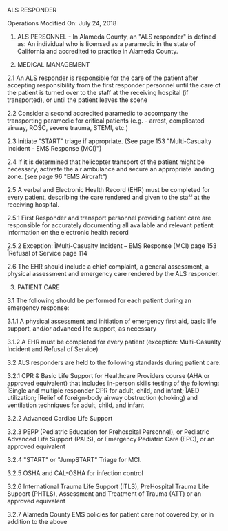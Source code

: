 ALS RESPONDER

Operations
Modified On: July 24, 2018

1. ALS PERSONNEL - In Alameda County, an "ALS responder" is defined as: An individual who is licensed as a paramedic in the state of California and accredited to practice in Alameda County.

2. MEDICAL MANAGEMENT

2.1 An ALS responder is responsible for the care of the patient after accepting responsibility from the first responder personnel until the care of the patient is turned over to the staff at the receiving hospital (if transported), or until the patient leaves the scene

2.2 Consider a second accredited paramedic to accompany the transporting paramedic for critical patients (e.g. - arrest, complicated airway, ROSC, severe trauma, STEMI, etc.)

2.3 Initiate "START" triage if appropriate. (See page 153 "Multi-Casualty Incident - EMS Response (MCI)")

2.4 If it is determined that helicopter transport of the patient might be necessary, activate the air ambulance and secure an appropriate landing zone. (see page 96 "EMS Aircraft")

2.5 A verbal and Electronic Health Record (EHR) must be completed for every patient, describing the care rendered and given to the staff at the receiving hospital.

2.5.1 First Responder and transport personnel providing patient care are responsible for accurately documenting all available and relevant patient information on the electronic health record

2.5.2 Exception:
ÎMulti-Casualty Incident – EMS Response (MCI) page 153
ÎRefusal of Service page 114

2.6 The EHR should include a chief complaint, a general assessment, a physical assessment and emergency care rendered by the ALS responder.

3. PATIENT CARE

3.1 The following should be performed for each patient during an emergency response:

3.1.1 A physical assessment and initiation of emergency first aid, basic life support, and/or advanced life support, as necessary

3.1.2 A EHR must be completed for every patient (exception: Multi-Casualty Incident and Refusal of Service)

3.2 ALS responders are held to the following standards during patient care:

3.2.1 CPR & Basic Life Support for Healthcare Providers course (AHA or approved equivalent) that includes in-person skills testing of the following:
ÎSingle and multiple responder CPR for adult, child, and infant;
ÎAED utilization;
ÎRelief of foreign-body airway obstruction (choking) and ventilation techniques for adult, child, and infant

3.2.2 Advanced Cardiac Life Support

3.2.3 PEPP (Pediatric Education for Prehospital Personnel), or Pediatric Advanced Life Support (PALS), or Emergency Pediatric Care (EPC), or an approved equivalent

3.2.4 "START" or "JumpSTART" Triage for MCI.

3.2.5 OSHA and CAL-OSHA for infection control

3.2.6 International Trauma Life Support (ITLS), PreHospital Trauma Life Support (PHTLS), Assessment and Treatment of Trauma (ATT) or an approved equivalent

3.2.7 Alameda County EMS policies for patient care not covered by, or in addition to the above





